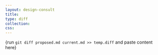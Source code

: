 ```yaml
---
layout: design-consult
title: 
type: diff
collection: 
css: 
---
```

<!-- markdownlint-disable MD033 -->
{run `git diff proposed.md current.md >> temp.diff` and paste content here}